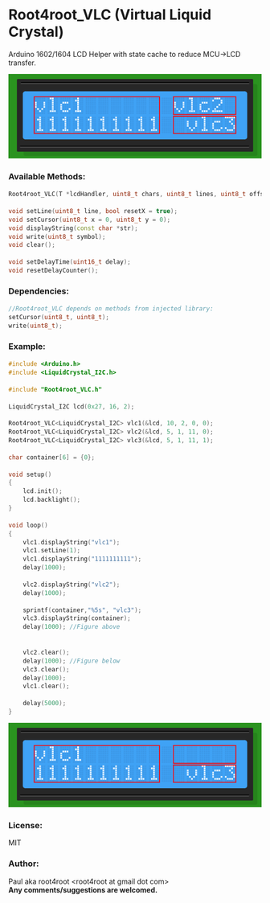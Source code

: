 # Root4root_VLC (Virtual Liquid Crystal)

Arduino 1602/1604 LCD Helper with state cache to reduce MCU->LCD transfer.

![Figure1](images/figure1.png)

### Available Methods:
```cpp
Root4root_VLC(T *lcdHandler, uint8_t chars, uint8_t lines, uint8_t offsetX, uint8_t offsetY);

void setLine(uint8_t line, bool resetX = true);
void setCursor(uint8_t x = 0, uint8_t y = 0);
void displayString(const char *str);
void write(uint8_t symbol);
void clear();

void setDelayTime(uint16_t delay);
void resetDelayCounter();
```

### Dependencies:
```cpp
//Root4root_VLC depends on methods from injected library:
setCursor(uint8_t, uint8_t);
write(uint8_t);
```

### Example:

```cpp
#include <Arduino.h>
#include <LiquidCrystal_I2C.h>

#include "Root4root_VLC.h"

LiquidCrystal_I2C lcd(0x27, 16, 2);

Root4root_VLC<LiquidCrystal_I2C> vlc1(&lcd, 10, 2, 0, 0);
Root4root_VLC<LiquidCrystal_I2C> vlc2(&lcd, 5, 1, 11, 0);
Root4root_VLC<LiquidCrystal_I2C> vlc3(&lcd, 5, 1, 11, 1);

char container[6] = {0};

void setup()
{
    lcd.init();
    lcd.backlight();
}

void loop()
{
    vlc1.displayString("vlc1");
    vlc1.setLine(1);
    vlc1.displayString("1111111111");
    delay(1000);

    vlc2.displayString("vlc2");
    delay(1000);

    sprintf(container,"%5s", "vlc3");
    vlc3.displayString(container);
    delay(1000); //Figure above


    vlc2.clear();
    delay(1000); //Figure below
    vlc3.clear();
    delay(1000);
    vlc1.clear();

    delay(5000);
}
```

![Figure2](images/figure2.png)

### License:
MIT
### Author:
Paul aka root4root \<root4root at gmail dot com><br/>
**Any comments/suggestions are welcomed.**

